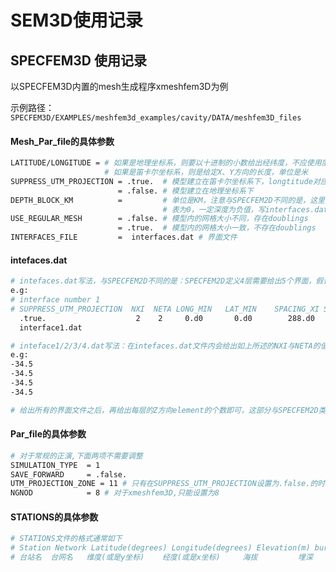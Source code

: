 # SEM3D使用记录


## SPECFEM3D 使用记录

以SPECFEM3D内置的mesh生成程序xmeshfem3D为例

示例路径：`SPECFEM3D/EXAMPLES/meshfem3d_examples/cavity/DATA/meshfem3D_files`


#### Mesh_Par_file的具体参数

```bash
LATITUDE/LONGITUDE = # 如果是地理坐标系，则要以十进制的小数给出经纬度，不应使用度分秒的形式
                     # 如果是笛卡尔坐标系，则是给定X、Y方向的长度，单位是米
SUPPRESS_UTM_PROJECTION = .true.  # 模型建立在笛卡尔坐标系下，longtitude对应x方向，latitude对应y方向
                        = .false. # 模型建立在地理坐标系下
DEPTH_BLOCK_KM          =         # 单位是KM，注意与SPECFEM2D不同的是，这里建立模型使用的是海拔，即地 
                                  # 表为0，一定深度为负值，写interfaces.dat要注意这一点。
USE_REGULAR_MESH        = .false. # 模型内的网格大小不同，存在doublings
                        = .true.  # 模型内的网格大小一致，不存在doublings
INTERFACES_FILE         =  interfaces.dat # 界面文件
```

#### intefaces.dat

```bash
# intefaces.dat写法，与SPECFEM2D不同的是：SPECFEM2D定义4层需要给出5个界面，假设模型Z方向有10km，则10km深处为Z值为0，地表的Z值为10000；SPECFEM3D定义4层给出4个界面文件就可以，最底的界面不需要给出，而且地表的Z值为0，一定深度的界面Z值为负值。
e.g:
# interface number 1
# SUPPRESS_UTM_PROJECTION  NXI  NETA LONG_MIN   LAT_MIN    SPACING_XI SPACING_ETA
  .true.                    2    2     0.d0       0.d0        288.d0     144.d0
  interface1.dat

# inteface1/2/3/4.dat写法：在intefaces.dat文件内会给出如上所述的NXI与NETA的值，比如上方值都为2，则控制一个界面的点为2*2=4，在inteface1.dat内需要给出4个点的Z值
e.g:
-34.5
-34.5
-34.5
-34.5

# 给出所有的界面文件之后，再给出每层的Z方向element的个数即可，这部分与SPECFEM2D类似
```

#### Par_file的具体参数

```bash
# 对于常规的正演,下面两项不需要调整
SIMULATION_TYPE  = 1
SAVE_FORWARD     = .false.
UTM_PROJECTION_ZONE = 11 # 只有在SUPPRESS_UTM_PROJECTION设置为.false.的时候才会起作用
NGNOD            = 8 # 对于xmeshfem3D,只能设置为8


```

#### STATIONS的具体参数

```bash
# STATIONS文件的格式通常如下
# Station Network Latitude(degrees) Longitude(degrees) Elevation(m) burial(m)
# 台站名  台网名   维度(或是y坐标)    经度(或是x坐标)     海拔         埋深
```



